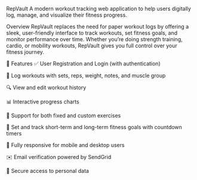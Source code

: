 RepVault
A modern workout tracking web application to help users digitally log, manage, and visualize their fitness progress.

Overview
RepVault replaces the need for paper workout logs by offering a sleek, user-friendly interface to track workouts, set fitness goals, and monitor performance over time. Whether you’re doing strength training, cardio, or mobility workouts, RepVault gives you full control over your fitness journey.

🚀 Features
✅ User Registration and Login (with authentication)

📝 Log workouts with sets, reps, weight, notes, and muscle group

🔍 View and edit workout history

📊 Interactive progress charts

🧠 Support for both fixed and custom exercises

🎯 Set and track short-term and long-term fitness goals with countdown timers

📱 Fully responsive for mobile and desktop users

✉️ Email verification powered by SendGrid

🔐 Secure access to personal data
